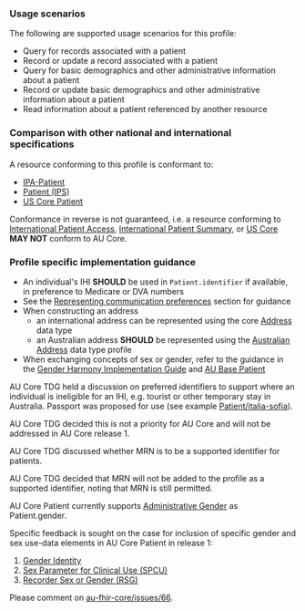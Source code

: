 ### Usage scenarios

The following are supported usage scenarios for this profile:

- Query for records associated with a patient
- Record or update a record associated with a patient
- Query for basic demographics and other administrative information about a patient
- Record or update basic demographics and other administrative information about a patient
- Read information about a patient referenced by another resource


### Comparison with other national and international specifications

A resource conforming to this profile is conformant to:
- [IPA-Patient](http://hl7.org/fhir/uv/ipa/StructureDefinition-ipa-patient.html)
- [Patient (IPS)](http://hl7.org/fhir/uv/ips/STU1.1/StructureDefinition-Patient-uv-ips.html)
- [US Core Patient](http://hl7.org/fhir/us/core/StructureDefinition/us-core-patient)

Conformance in reverse is not guaranteed, i.e. a resource conforming to [International Patient Access](https://build.fhir.org/ig/HL7/fhir-ipa), [International Patient Summary](http://build.fhir.org/ig/HL7/fhir-ips), or [US Core](http://hl7.org/fhir/us/core) **MAY NOT** conform to AU Core.


### Profile specific implementation guidance
- An individual's IHI **SHOULD** be used in `Patient.identifier` if available, in preference to Medicare or DVA numbers
- See the [Representing communication preferences](general-guidance.html#representing-communication-preferences) section for guidance
- When constructing an address
  - an international address can be represented using the core [Address](http://hl7.org/fhir/R4/datatypes.html#Address) data type
  - an Australian address **SHOULD** be represented using the [Australian Address](http://build.fhir.org/ig/hl7au/au-fhir-base/StructureDefinition-au-address.html) data type profile
- When exchanging concepts of sex or gender, refer to the guidance in the [Gender Harmony Implementation Guide](http://hl7.org/xprod/ig/uv/gender-harmony/) and [AU Base Patient](https://build.fhir.org/ig/hl7au/au-fhir-base//StructureDefinition-au-patient.html)

<div class="stu-note"><p>AU Core TDG held a discussion on preferred identifiers to support where an individual is ineligible for an IHI, e.g. tourist or other temporary stay in Australia. Passport was proposed for use (see example <a href="Patient-italia-sofia.html">Patient/italia-sofia</a>).</p><p>AU Core TDG decided this is not a priority for AU Core and will not be addressed in AU Core release 1.</p></div>

<div class="stu-note"><p>AU Core TDG discussed whether MRN is to be a supported identifier for patients.</p><p>AU Core TDG decided that MRN will not be added to the profile as a supported identifier, noting that MRN is still permitted.</p></div>

<div class="stu-note">
<p>AU Core Patient currently supports <a href="https://www.hl7.org/fhir/R4/patient.html#gender">Administrative Gender</a> as Patient.gender.</p>
<p>Specific feedback is sought on the case for inclusion of specific gender and sex use-data elements in AU Core Patient in release 1:
<ol>
<li><a href="https://hl7.org/xprod/ig/uv/gender-harmony/model.html#gender-identity-gi">Gender Identity</a></li>
<li><a href="https://hl7.org/xprod/ig/uv/gender-harmony/model.html#sex-parameter-for-clinical-use-spcu">Sex Parameter for Clinical Use (SPCU)</a></li>
<li><a href="https://hl7.org/xprod/ig/uv/gender-harmony/model.html#recorded-sex-or-gender-rsg">Recorder Sex or Gender (RSG)</a></li>
</ol></p>
<p>Please comment on <a href="https://github.com/hl7au/au-fhir-core/issues/66">au-fhir-core/issues/66</a>.</p>
</div>

